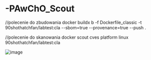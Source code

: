 # -PAwChO_Scout
//polecenie do zbudowania
docker buildx b -f Dockerfile_classic -t 90shothatchfan/labtest:cla --sbom=true --provenance=true --push .

//polecenie do skanowania
docker scout cves platform linux 90shothatchfan/labtest:cla    

![image](https://github.com/PusyHunter/-PAwChO_Scout/assets/98088572/fa80ce00-8cd4-4c70-af5d-9eb991c43fce)

